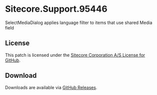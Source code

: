 # Sitecore.Support.95446
SelectMediaDialog applies language filter to items that use shared Media field

## License  
This patch is licensed under the [Sitecore Corporation A/S License for GitHub](https://github.com/sitecoresupport/Sitecore.Support.95446/blob/master/LICENSE).  

## Download  
Downloads are available via [GitHub Releases](https://github.com/sitecoresupport/Sitecore.Support.95446/releases).  
